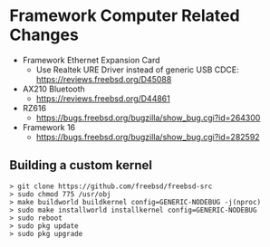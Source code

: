 # Framework Computer Related Changes

- Framework Ethernet Expansion Card
  - Use Realtek URE Driver instead of generic USB CDCE: https://reviews.freebsd.org/D45088
- AX210 Bluetooth
  - https://reviews.freebsd.org/D44861
- RZ616
  - https://bugs.freebsd.org/bugzilla/show_bug.cgi?id=264300
- Framework 16
  - https://bugs.freebsd.org/bugzilla/show_bug.cgi?id=282592


## Building a custom kernel

```
> git clone https://github.com/freebsd/freebsd-src
> sudo chmod 775 /usr/obj
> make buildworld buildkernel config=GENERIC-NODEBUG -j(nproc)
> sudo make installworld installkernel config=GENERIC-NODEBUG
> sudo reboot
> sudo pkg update
> sudo pkg upgrade
```
